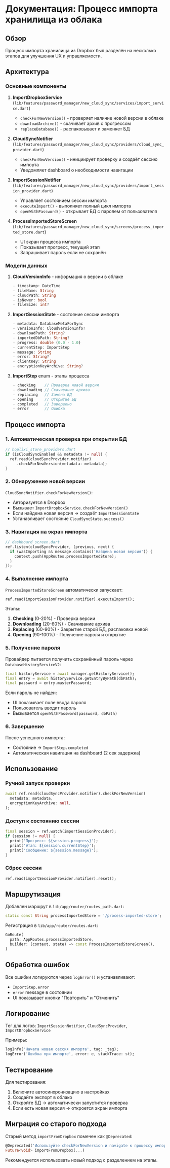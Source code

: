 # Документация: Процесс импорта хранилища из облака

## Обзор

Процесс импорта хранилища из Dropbox был разделён на несколько этапов для улучшения UX и управляемости.

## Архитектура

### Основные компоненты

1. **ImportDropboxService** (`lib/features/password_manager/new_cloud_sync/services/import_service.dart`)
   - `checkForNewVersion()` - проверяет наличие новой версии в облаке
   - `downloadArchive()` - скачивает архив с прогрессом
   - `replaceDatabase()` - распаковывает и заменяет БД

2. **CloudSyncNotifier** (`lib/features/password_manager/new_cloud_sync/providers/cloud_sync_provider.dart`)
   - `checkForNewVersion()` - инициирует проверку и создаёт сессию импорта
   - Уведомляет dashboard о необходимости навигации

3. **ImportSessionNotifier** (`lib/features/password_manager/new_cloud_sync/providers/import_session_provider.dart`)
   - Управляет состоянием сессии импорта
   - `executeImport()` - выполняет полный цикл импорта
   - `openWithPassword()` - открывает БД с паролем от пользователя

4. **ProcessImportedStoreScreen** (`lib/features/password_manager/new_cloud_sync/screens/process_imported_store.dart`)
   - UI экран процесса импорта
   - Показывает прогресс, текущий этап
   - Запрашивает пароль если не сохранён

### Модели данных

1. **CloudVersionInfo** - информация о версии в облаке
   ```dart
   - timestamp: DateTime
   - fileName: String
   - cloudPath: String
   - isNewer: bool
   - fileSize: int?
   ```

2. **ImportSessionState** - состояние сессии импорта
   ```dart
   - metadata: DatabaseMetaForSync
   - versionInfo: CloudVersionInfo?
   - downloadPath: String?
   - importedDbPath: String?
   - progress: double (0.0 - 1.0)
   - currentStep: ImportStep
   - message: String
   - error: String?
   - clientKey: String
   - encryptionKeyArchive: String?
   ```

3. **ImportStep** enum - этапы процесса
   ```dart
   - checking    // Проверка новой версии
   - downloading // Скачивание архива
   - replacing   // Замена БД
   - opening     // Открытие БД
   - completed   // Завершено
   - error       // Ошибка
   ```

## Процесс импорта

### 1. Автоматическая проверка при открытии БД

```dart
// hoplixi_store_providers.dart
if (isCloudSyncEnabled && metadata != null) {
  ref.read(cloudSyncProvider.notifier)
     .checkForNewVersion(metadata: metadata);
}
```

### 2. Обнаружение новой версии

`CloudSyncNotifier.checkForNewVersion()`:
- Авторизуется в Dropbox
- Вызывает `ImportDropboxService.checkForNewVersion()`
- Если найдена новая версия → создаёт `ImportSessionState`
- Устанавливает состояние `CloudSyncState.success()`

### 3. Навигация на экран импорта

```dart
// dashboard_screen.dart
ref.listen(cloudSyncProvider, (previous, next) {
  if (wasImporting && message.contains('Найдена новая версия')) {
    context.push(AppRoutes.processImportedStore);
  }
});
```

### 4. Выполнение импорта

`ProcessImportedStoreScreen` автоматически запускает:

```dart
ref.read(importSessionProvider.notifier).executeImport();
```

Этапы:
1. **Checking** (0-20%) - Проверка версии
2. **Downloading** (20-60%) - Скачивание архива
3. **Replacing** (60-90%) - Закрытие старой БД, распаковка новой
4. **Opening** (90-100%) - Получение пароля и открытие

### 5. Получение пароля

Провайдер пытается получить сохранённый пароль через `DatabaseHistoryServiceV2`:

```dart
final historyService = await manager.getHistoryService();
final entry = await historyService.getEntryByPath(dbPath);
final password = entry.masterPassword;
```

Если пароль не найден:
- UI показывает поле ввода пароля
- Пользователь вводит пароль
- Вызывается `openWithPassword(password, dbPath)`

### 6. Завершение

После успешного импорта:
- Состояние → `ImportStep.completed`
- Автоматическая навигация на dashboard (2 сек задержка)

## Использование

### Ручной запуск проверки

```dart
await ref.read(cloudSyncProvider.notifier).checkForNewVersion(
  metadata: metadata,
  encryptionKeyArchive: null,
);
```

### Доступ к состоянию сессии

```dart
final session = ref.watch(importSessionProvider);
if (session != null) {
  print('Прогресс: ${session.progress}');
  print('Этап: ${session.currentStep}');
  print('Сообщение: ${session.message}');
}
```

### Сброс сессии

```dart
ref.read(importSessionProvider.notifier).reset();
```

## Маршрутизация

Добавлен маршрут в `lib/app/router/routes_path.dart`:

```dart
static const String processImportedStore = '/process-imported-store';
```

Регистрация в `lib/app/router/routes.dart`:

```dart
GoRoute(
  path: AppRoutes.processImportedStore,
  builder: (context, state) => const ProcessImportedStoreScreen(),
)
```

## Обработка ошибок

Все ошибки логируются через `logError()` и устанавливают:
- `ImportStep.error`
- `error` message в состоянии
- UI показывает кнопки "Повторить" и "Отменить"

## Логирование

Тег для логов: `ImportSessionNotifier`, `CloudSyncProvider`, `ImportDropboxService`

Примеры:
```dart
logInfo('Начата новая сессия импорта', tag: _tag);
logError('Ошибка при импорте', error: e, stackTrace: st);
```

## Тестирование

Для тестирования:
1. Включите автосинхронизацию в настройках
2. Создайте экспорт в облако
3. Откройте БД → автоматически запустится проверка
4. Если есть новая версия → откроется экран импорта

## Миграция со старого подхода

Старый метод `importFromDropbox` помечен как `@Deprecated`:
```dart
@Deprecated('Используйте checkForNewVersion и navigate к процессу импорта')
Future<void> importFromDropbox(...)
```

Рекомендуется использовать новый подход с разделением на этапы.
